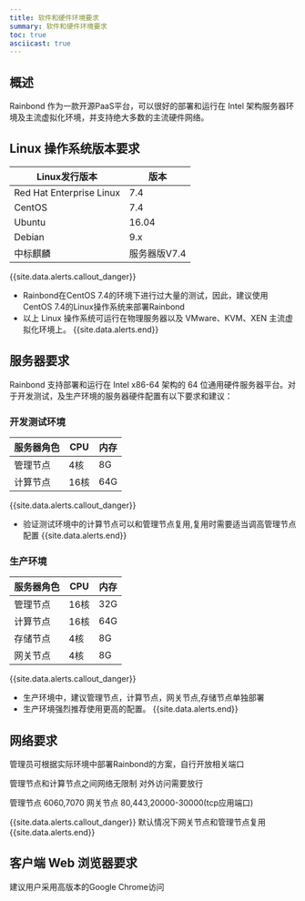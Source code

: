```yaml
---
title: 软件和硬件环境要求
summary: 软件和硬件环境要求
toc: true
asciicast: true
---
```


## 概述

Rainbond 作为一款开源PaaS平台，可以很好的部署和运行在 Intel 架构服务器环境及主流虚拟化环境，并支持绝大多数的主流硬件网络。

## Linux 操作系统版本要求

|Linux发行版本|版本|
|--------|------------|
|Red Hat Enterprise Linux| 7.4|
|CentOS  | 7.4|
|Ubuntu  | 16.04|
|Debian  | 9.x|
|中标麒麟 | 服务器版V7.4 |


{{site.data.alerts.callout_danger}}
- Rainbond在CentOS 7.4的环境下进行过大量的测试，因此，建议使用CentOS 7.4的Linux操作系统来部署Rainbond
- 以上 Linux 操作系统可运行在物理服务器以及 VMware、KVM、XEN 主流虚拟化环境上。
{{site.data.alerts.end}}

## 服务器要求

Rainbond 支持部署和运行在 Intel x86-64 架构的 64 位通用硬件服务器平台。对于开发测试，及生产环境的服务器硬件配置有以下要求和建议：

### 开发测试环境

|服务器角色|CPU|内存|            
|------|-----|-----|
|管理节点| 4核|8G|
|计算节点| 16核|64G|

{{site.data.alerts.callout_danger}}
- 验证测试环境中的计算节点可以和管理节点复用,复用时需要适当调高管理节点配置
{{site.data.alerts.end}}

### 生产环境

|服务器角色|CPU|内存|              
|------|-----|-----|
|管理节点| 16核|32G|
|计算节点| 16核|64G|
|存储节点|4核|8G|
|网关节点|4核|8G|

{{site.data.alerts.callout_danger}}
- 生产环境中，建议管理节点，计算节点，网关节点,存储节点单独部署
- 生产环境强烈推荐使用更高的配置。
{{site.data.alerts.end}}

## 网络要求

管理员可根据实际环境中部署Rainbond的方案，自行开放相关端口

管理节点和计算节点之间网络无限制
对外访问需要放行

管理节点 6060,7070
网关节点 80,443,20000-30000(tcp应用端口)

{{site.data.alerts.callout_danger}}
默认情况下网关节点和管理节点复用
{{site.data.alerts.end}}

## 客户端 Web 浏览器要求

建议用户采用高版本的Google Chrome访问